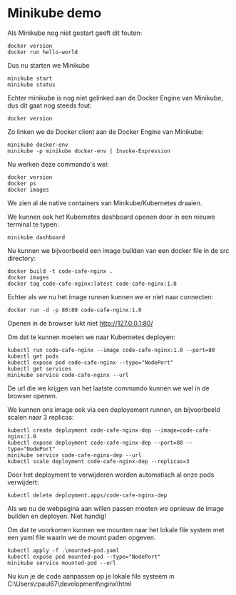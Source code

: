 # Minikube demo

Als Minikube nog niet gestart geeft dit fouten:

```
docker version
docker run hello-world
```

Dus nu starten we Minikube

```
minikube start
minikube status
```

Echter minikube is nog niet gelinked aan de Docker Engine van Minikube, dus dit gaat nog steeds fout:

```
docker version
```

Zo linken we de Docker client aan de  Docker Engine van Minikube:

```
minikube docker-env
minikube -p minikube docker-env | Invoke-Expression
```

Nu werken deze commando's wel:

```
docker version
docker ps
docker images
```

We zien al de native containers van Minikube/Kubernetes draaien.

We kunnen ook het Kubernetes dashboard openen door in een nieuwe terminal te typen:

```
minikube dashboard
```


Nu kunnen we bijvoorbeeld een image builden van een docker file in de src directory:

```
docker build -t code-cafe-nginx .
docker images
docker tag code-cafe-nginx:latest code-cafe-nginx:1.0
```


Echter als we nu het image runnen kunnen we er niet naar connecten:

```
docker run -d -p 80:80 code-cafe-nginx:1.0
```

Openen in de browser lukt niet [http://127.0.0.1:80/ ](http://127.0.0.1:80/ )


Om dat te kunnen moeten we naar Kubernetes deployen:

```
kubectl run code-cafe-nginx --image code-cafe-nginx:1.0 --port=80
kubectl get pods
kubectl expose pod code-cafe-nginx --type="NodePort"
kubectl get services
minikube service code-cafe-nginx --url
```

De url die we krijgen van het laatste commando kunnen we wel in de browser openen.

We kunnen ons image ook via een deployement runnen, en bijvoorbeeld scalen naar 3 replicas:

```
kubectl create deployment code-cafe-nginx-dep --image=code-cafe-nginx:1.0
kubectl expose deployment code-cafe-nginx-dep --port=80 --type="NodePort"
minikube service code-cafe-nginx-dep --url
kubectl scale deployment code-cafe-nginx-dep --replicas=3
```

Door het deployment te verwijderen worden automatisch al onze pods verwijdert:

```
kubectl delete deployment.apps/code-cafe-nginx-dep
```

Als we nu de webpagina aan willen passen moeten we opnieuw de image builden en deployen. Niet handig!

Om dat te voorkomen kunnen we mounten naar het lokale file system met een yaml file waarin we de mount paden opgeven.

```
kubectl apply -f .\mounted-pod.yaml
kubectl expose pod mounted-pod --type="NodePort"
minikube service mounted-pod --url
```

Nu kun je de code aanpassen op je lokale file systeem in C:\Users\rpaul67\development\nginx\html


